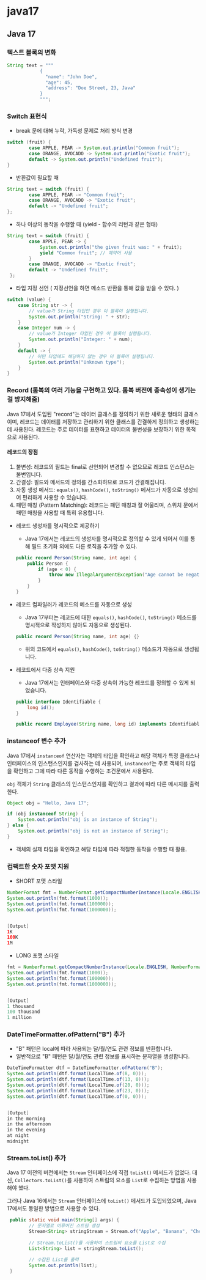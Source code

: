 # java17

## Java 17

### 텍스트 블록의 변화

```java
String text = """
            {
              "name": "John Doe",
              "age": 45,
              "address": "Doe Street, 23, Java"
            }
            """;
```



### Switch 표현식

- break 문에 대해 누락, 가독성 문제로  처리 방식 변경

```java
switch (fruit) {
        case APPLE, PEAR -> System.out.println("Common fruit");
        case ORANGE, AVOCADO -> System.out.println("Exotic fruit");
        default -> System.out.println("Undefined fruit");
}
```

- 반환값이 필요할 때

```java
String text = switch (fruit) {
        case APPLE, PEAR -> "Common fruit";
        case ORANGE, AVOCADO -> "Exotic fruit";
        default -> "Undefined fruit";
};
```

- 하나 이상의 동작을 수행할 때 (yield - 함수의 리턴과 같은 형태)

```java
String text = switch (fruit) {
        case APPLE, PEAR -> {
            System.out.println("the given fruit was: " + fruit);
            yield "Common fruit"; // 예약어 사용
        }
        case ORANGE, AVOCADO -> "Exotic fruit";
        default -> "Undefined fruit";
 };
```

- 타입 지정 선언 ( 지정선언을 하면 메소드 반환을 통해 값을 받을 수 있다. )

```java
switch (value) {
    case String str -> {
        // value가 String 타입인 경우 이 블록이 실행됩니다.
        System.out.println("String: " + str);
    }
    case Integer num -> {
        // value가 Integer 타입인 경우 이 블록이 실행됩니다.
        System.out.println("Integer: " + num);
    }
    default -> {
        // 어떤 타입에도 해당하지 않는 경우 이 블록이 실행됩니다.
        System.out.println("Unknown type");
    }
}
```



### Record (롬복의 여러 기능을 구현하고 있다. 롬복 버전에 종속성이 생기는걸 방지해줌)

Java 17에서 도입된 "record"는 데이터 클래스를 정의하기 위한 새로운 형태의 클래스이며, 레코드는 데이터를 저장하고 관리하기 위한 클래스를 간결하게 정의하고 생성하는 데 사용된다. 레코드는 주로 데이터를 표현하고 데이터의 불변성을 보장하기 위한 목적으로 사용된다.

#### 레코드의 장점

1. 불변성: 레코드의 필드는 final로 선언되어 변경할 수 없으므로 레코드 인스턴스는 불변입니다.
2. 간결성: 필드와 메서드의 정의를 간소화하므로 코드가 간결해집니다.
3. 자동 생성 메서드: `equals()`, `hashCode()`, `toString()` 메서드가 자동으로 생성되어 편리하게 사용할 수 있습니다.
4. 패턴 매칭 (Pattern Matching): 레코드는 패턴 매칭과 잘 어울리며, 스위치 문에서 패턴 매칭을 사용할 때 특히 유용합니다.

- 레코드 생성자를 명시적으로 제공하기

  - Java 17에서는 레코드의 생성자를 명시적으로 정의할 수 있게 되어서 이를 통해 필드 초기화 외에도 다른 로직을 추가할 수 있다.

  ```java
  public record Person(String name, int age) {
      public Person {
          if (age < 0) {
              throw new IllegalArgumentException("Age cannot be negative");
          }
      }
  }
  ```

- 레코드 컴파일러가 레코드의 메소드를 자동으로 생성

  - Java 17부터는 레코드에 대한 `equals()`, `hashCode()`, `toString()` 메소드를 명시적으로 작성하지 않아도 자동으로 생성된다.

  ```java
  public record Person(String name, int age) {}
  ```

  - 위의 코드에서 `equals()`, `hashCode()`, `toString()` 메소드가 자동으로 생성됩니다.

- 레코드에서 다중 상속 지원

  - Java 17에서는 인터페이스와 다중 상속이 가능한 레코드를 정의할 수 있게 되었습니다.

  ```java
  public interface Identifiable {
      long id();
  }
  
  public record Employee(String name, long id) implements Identifiable {}
  ```

### instanceof 변수 추가

Java 17에서 `instanceof` 연산자는 객체의 타입을 확인하고 해당 객체가 특정 클래스나 인터페이스의 인스턴스인지를 검사하는 데 사용되며, `instanceof`는 주로 객체의 타입을 확인하고 그에 따라 다른 동작을 수행하는 조건문에서 사용된다.

`obj` 객체가 `String` 클래스의 인스턴스인지를 확인하고 결과에 따라 다른 메시지를 출력한다.

```java
Object obj = "Hello, Java 17";

if (obj instanceof String) {
    System.out.println("obj is an instance of String");
} else {
    System.out.println("obj is not an instance of String");
}
```

- 객체의 실제 타입을 확인하고 해당 타입에 따라 적절한 동작을 수행할 때 활용.



###  컴팩트한 숫자 포맷 지원

- SHORT 포맷 스타일

```java
NumberFormat fmt = NumberFormat.getCompactNumberInstance(Locale.ENGLISH, NumberFormat.Style.SHORT);
System.out.println(fmt.format(1000));
System.out.println(fmt.format(100000));
System.out.println(fmt.format(1000000));


[Output]
1K
100K
1M
```

- LONG 포맷 스타일

```java
fmt = NumberFormat.getCompactNumberInstance(Locale.ENGLISH, NumberFormat.Style.LONG);
System.out.println(fmt.format(1000));
System.out.println(fmt.format(100000));
System.out.println(fmt.format(1000000));


[Output]
1 thousand
100 thousand
1 million
```

### DateTimeFormatter.ofPattern("B") 추가

- "B" 패턴은 local에 따라 사용되는 달/월/연도 관련 정보를 반환합니다.
- 일반적으로 "B" 패턴은 달/월/연도 관련 정보를 표시하는 문자열을 생성합니다.

```java
DateTimeFormatter dtf = DateTimeFormatter.ofPattern("B");
System.out.println(dtf.format(LocalTime.of(8, 0)));
System.out.println(dtf.format(LocalTime.of(13, 0)));
System.out.println(dtf.format(LocalTime.of(20, 0)));
System.out.println(dtf.format(LocalTime.of(23, 0)));
System.out.println(dtf.format(LocalTime.of(0, 0)));


[Output]
in the morning
in the afternoon
in the evening
at night
midnight
```

### Stream.toList() 추가

Java 17 이전의 버전에서는 `Stream` 인터페이스에 직접 `toList()` 메서드가 없었다. 대신, `Collectors.toList()`를 사용하여 스트림의 요소를 `List`로 수집하는 방법을 사용해야 했다.

그러나 Java 16에서는 `Stream` 인터페이스에 `toList()` 메서드가 도입되었으며, Java 17에서도 동일한 방법으로 사용할 수 있다.

```java
 public static void main(String[] args) {
        // 문자열로 이루어진 스트림 생성
        Stream<String> stringStream = Stream.of("Apple", "Banana", "Cherry", "Date");
        
        // Stream.toList()를 사용하여 스트림의 요소를 List로 수집
        List<String> list = stringStream.toList();
        
        // 수집된 List를 출력
        System.out.println(list);
 }
```



